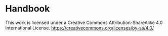 # Handbook


This work is licensed under a Creative Commons Attribution-ShareAlike 4.0 International License.
https://creativecommons.org/licenses/by-sa/4.0/
